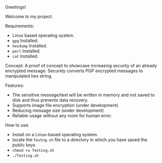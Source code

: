 Greetings!

Welcome to my project.

Requirements:
- Linux based operating system.
- `gpg` Installed.
- `hexdump` Installed.
- `perl` Installed.
- `cat` Installed.

Concept:
A proof of concept to showcase increasing security of an already encrypted message.
Securely converts PGP encrypted messages to manipulated hex string.

Features:
- The sensitive message/text will be written in memory and not saved to disk and thus prevents data recovery.
- Supports image file encryption (under development)
- Reducing message size (under development)
- Reliable usage without any room for human error.

How to use:
- Install on a Linux-based operating system.
- locate the `Testng.sh` file to a directory in which you have saved the public keys
- `chmod +x Testing.sh`
- `./Testing.sh`
